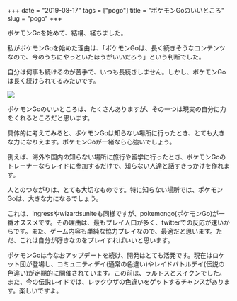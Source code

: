 +++
date = "2019-08-17"
tags = ["pogo"]
title = "ポケモンGoのいいところ"
slug = "pogo"
+++


ポケモンGoを始めて、結構、経ちました。

私がポケモンGoを始めた理由は、「ポケモンGoは、長く続きそうなコンテンツなので、今のうちにやっといたほうがいいだろう」という判断でした。

自分は何事も続けるのが苦手で、いつも長続きしません。しかし、ポケモンGoは長く続けられてるみたいです。

![](https://raw.githubusercontent.com/mba-hack/images/master/pokemongo_20190818.gif)

ポケモンGoのいいところは、たくさんありますが、その一つは現実の自分に力をくれるところだと思います。

具体的に考えてみると、ポケモンGoは知らない場所に行ったとき、とても大きな力になりえます。ポケモンGoが一緒なら心強いでしょう。

例えば、海外や国内の知らない場所に旅行や留学に行ったとき、ポケモンGoのトレーナーならレイドに参加するだけで、知らない人達と話すきっかけを作れます。

人とのつながりは、とても大切なものです。特に知らない場所では、ポケモンGoは、大きな力になるでしょう。

これは、ingressやwizardsuniteも同様ですが、pokemongo(ポケモンGo)が一番オススメです。その理由は、最もプレイ人口が多く、twitterでの反応が速いからです。また、ゲーム内容も単純な協力プレイなので、最適だと思います。ただ、これは自分が好きなのをプレイすればいいと思います。

ポケモンGoは今なおアップデートを続け、開発はとても活発です。現在はロケット団が登場し、コミュニティデイ(通常の色違い)やレイドバトルデイ(伝説の色違い)が定期的に開催されています。この前は、ラルトスとスイクンでした。また、今の伝説レイドでは、レックウザの色違いをゲットするチャンスがあります。楽しいですよ。

